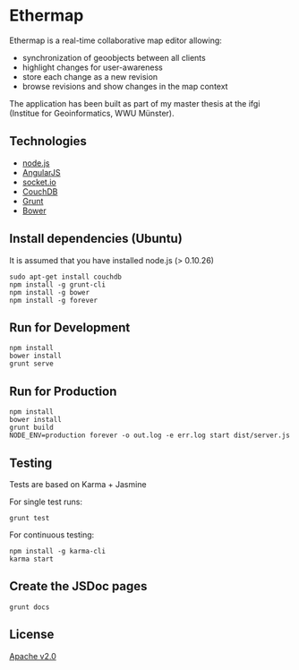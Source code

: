 Ethermap
=========

Ethermap is a real-time collaborative map editor allowing:
* synchronization of geoobjects between all clients
* highlight changes for user-awareness
* store each change as a new revision
* browse revisions and show changes in the map context



The application has been built as part of my master thesis at the ifgi (Institue for Geoinformatics, WWU Münster).


Technologies
--
* [node.js]
* [AngularJS]
* [socket.io]
* [CouchDB]
* [Grunt]
* [Bower]




Install dependencies (Ubuntu)
--------------
It is assumed that you have installed node.js (> 0.10.26)
```
sudo apt-get install couchdb
npm install -g grunt-cli
npm install -g bower
npm install -g forever

```


Run for Development
--

```
npm install
bower install
grunt serve

```

Run for Production
--

```
npm install
bower install
grunt build
NODE_ENV=production forever -o out.log -e err.log start dist/server.js

```


Testing
--
Tests are based on Karma + Jasmine

For single test runs:
```
grunt test
```
For continuous testing:
```
npm install -g karma-cli
karma start
```

Create the JSDoc pages
--
```
grunt docs
```


License
--
[Apache v2.0](license.md)



[node.js]:http://nodejs.org/
[CouchDB]:http://couchdb.apache.org/
[AngularJS]:https://angularjs.org/
[Grunt]:http://gruntjs.com/
[Bower]:http://bower.io/
[socket.io]:http://socket.io/
